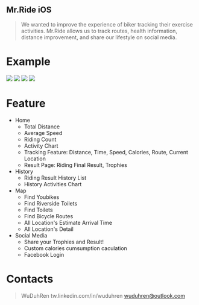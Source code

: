 ## Mr.Ride iOS
> We wanted to improve the experience of biker tracking their exercise activities. Mr.Ride allows us to track routes, health information, distance improvement, and share our lifestyle on social media.

# Example
![](https://i.imgur.com/KAEZOkD.png)
![](https://i.imgur.com/GmwmT0U.png)
![](https://i.imgur.com/MwyYZEb.png)
![](https://i.imgur.com/OUE8yBJ.png)


# Feature
  * Home
    * Total Distance
    * Average Speed
    * Riding Count
    * Activity Chart
    * Tracking Feature: Distance, Time, Speed, Calories, Route, Current Location
    * Result Page: Riding Final Result, Trophies
  * History
    * Riding Result History List
    * History Activities Chart
  * Map
    * Find Youbikes
    * Find Riverside Toilets
    * Find Toilets
    * Find Bicycle Routes
    * All Location's Estimate Arrival Time
    * All Location's Detail
  * Social Media
    * Share your Trophies and Result!
    * Custom calories cumsumption caculation
    * Facebook Login


# Contacts
> WuDuhRen
tw.linkedin.com/in/wuduhren
wuduhren@outlook.com
